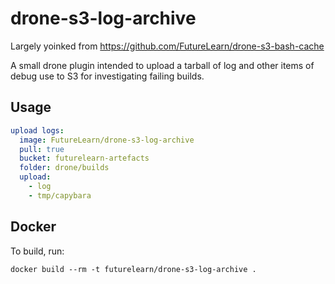 # drone-s3-log-archive

Largely yoinked from https://github.com/FutureLearn/drone-s3-bash-cache

A small drone plugin intended to upload a tarball of log and other items
of debug use to S3 for investigating failing builds.

## Usage

```yaml
upload logs:
  image: FutureLearn/drone-s3-log-archive
  pull: true
  bucket: futurelearn-artefacts
  folder: drone/builds
  upload:
    - log
    - tmp/capybara
```

## Docker

To build, run:

`docker build --rm -t futurelearn/drone-s3-log-archive .`

